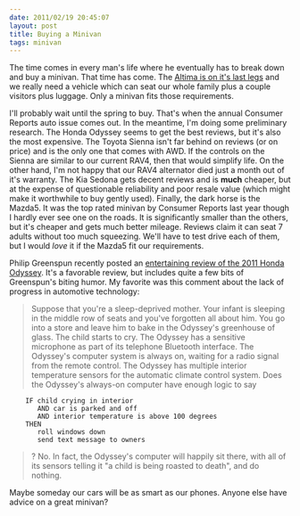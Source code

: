 ```yaml
---
date: 2011/02/19 20:45:07
layout: post
title: Buying a Minivan
tags: minivan
---
```


The time comes in every man's life where he eventually has to break
down and buy a minivan. That time has come. The [Altima is on it's
last legs](/blog/2011/02/04/i-retract-my-previous-tweet) and we really
need a vehicle which can seat our whole family plus a couple visitors
plus luggage. Only a minivan fits those requirements.

I'll probably wait until the spring to buy. That's when the annual
Consumer Reports auto issue comes out. In the meantime, I'm doing some
preliminary research. The Honda Odyssey seems to get the best reviews,
but it's also the most expensive. The Toyota Sienna isn't far behind
on reviews (or on price) and is the only one that comes with AWD. If
the controls on the Sienna are similar to our current RAV4, then that
would simplify life. On the other hand, I'm not happy that our RAV4
alternator died just a month out of it's warranty. The Kia Sedona gets
decent reviews and is **much** cheaper, but at the expense of
questionable reliability and poor resale value (which might make it
worthwhile to buy gently used). Finally, the dark horse is the
Mazda5. It was the top rated minivan by Consumer Reports last year
though I hardly ever see one on the roads. It is significantly smaller
than the others, but it's cheaper and gets much better
mileage. Reviews claim it can seat 7 adults without too much
squeezing. We'll have to test drive each of them, but I would *love*
it if the Mazda5 fit our requirements.

Philip Greenspun recently posted an [entertaining review of the 2011
Honda
Odyssey](http://philip.greenspun.com/materialism/cars/honda-odyssey-review). It's
a favorable review, but includes quite a few bits of Greenspun's
biting humor. My favorite was this comment about the lack of progress
in automotive technology:

>Suppose that you're a sleep-deprived mother. Your infant is sleeping in the middle row of seats and you've forgotten all about him. You go into a store and leave him to bake in the Odyssey's greenhouse of glass. The child starts to cry. The Odyssey has a sensitive microphone as part of its telephone Bluetooth interface. The Odyssey's computer system is always on, waiting for a radio signal from the remote control. The Odyssey has multiple interior temperature sensors for the automatic climate control system. Does the Odyssey's always-on computer have enough logic to say

        IF child crying in interior 
           AND car is parked and off 
           AND interior temperature is above 100 degrees
        THEN
           roll windows down
           send text message to owners

>? No. In fact, the Odyssey's computer will happily sit there, with all of its sensors telling it "a child is being roasted to death", and do nothing.

Maybe someday our cars will be as smart as our phones. Anyone else
have advice on a great minivan?

